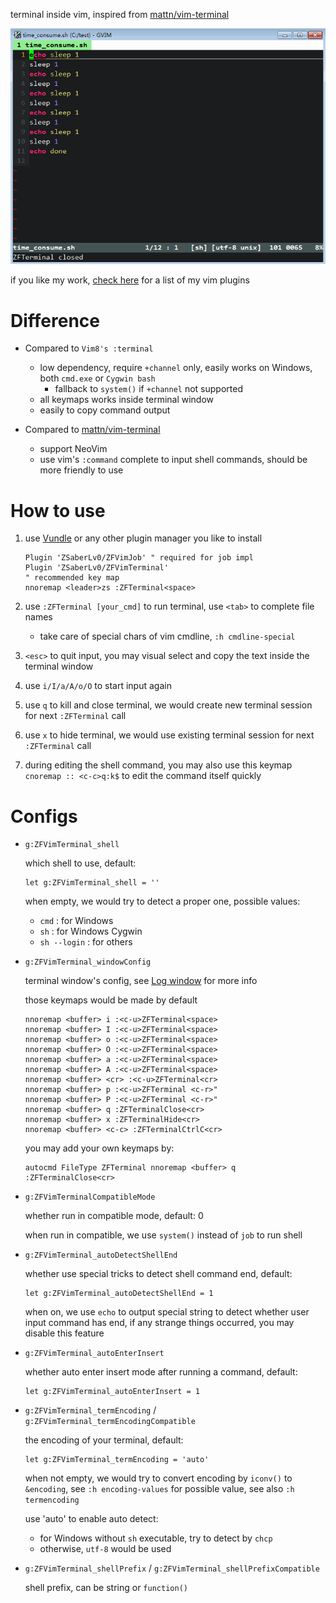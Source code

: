 terminal inside vim, inspired from [mattn/vim-terminal](https://github.com/mattn/vim-terminal)

![](https://raw.githubusercontent.com/ZSaberLv0/ZFVimTerminal/master/preview.gif)

if you like my work, [check here](https://github.com/ZSaberLv0?utf8=%E2%9C%93&tab=repositories&q=ZFVim) for a list of my vim plugins


# Difference

* Compared to `Vim8's :terminal`

    * low dependency, require `+channel` only, easily works on Windows, both `cmd.exe` or `Cygwin bash`
        * fallback to `system()` if `+channel` not supported
    * all keymaps works inside terminal window
    * easily to copy command output

* Compared to [mattn/vim-terminal](https://github.com/mattn/vim-terminal)

    * support NeoVim
    * use vim's `:command` complete to input shell commands, should be more friendly to use


# How to use

1. use [Vundle](https://github.com/VundleVim/Vundle.vim) or any other plugin manager you like to install

    ```
    Plugin 'ZSaberLv0/ZFVimJob' " required for job impl
    Plugin 'ZSaberLv0/ZFVimTerminal'
    " recommended key map
    nnoremap <leader>zs :ZFTerminal<space>
    ```

1. use `:ZFTerminal [your_cmd]` to run terminal, use `<tab>` to complete file names

    * take care of special chars of vim cmdline, `:h cmdline-special`

1. `<esc>` to quit input, you may visual select and copy the text inside the terminal window
1. use `i/I/a/A/o/O` to start input again
1. use `q` to kill and close terminal,
    we would create new terminal session for next `:ZFTerminal` call
1. use `x` to hide terminal,
    we would use existing terminal session for next `:ZFTerminal` call
1. during editing the shell command, you may also use this keymap
    `cnoremap :: <c-c>q:k$` to edit the command itself quickly


# Configs

* `g:ZFVimTerminal_shell`

    which shell to use, default:

    ```
    let g:ZFVimTerminal_shell = ''
    ```

    when empty, we would try to detect a proper one, possible values:

    * `cmd` : for Windows
    * `sh` : for Windows Cygwin
    * `sh --login` : for others

* `g:ZFVimTerminal_windowConfig`

    terminal window's config, see [Log window](https://github.com/ZSaberLv0/ZFVimJob#log-window) for more info

    those keymaps would be made by default

    ```
    nnoremap <buffer> i :<c-u>ZFTerminal<space>
    nnoremap <buffer> I :<c-u>ZFTerminal<space>
    nnoremap <buffer> o :<c-u>ZFTerminal<space>
    nnoremap <buffer> O :<c-u>ZFTerminal<space>
    nnoremap <buffer> a :<c-u>ZFTerminal<space>
    nnoremap <buffer> A :<c-u>ZFTerminal<space>
    nnoremap <buffer> <cr> :<c-u>ZFTerminal<cr>
    nnoremap <buffer> p :<c-u>ZFTerminal <c-r>"
    nnoremap <buffer> P :<c-u>ZFTerminal <c-r>"
    nnoremap <buffer> q :ZFTerminalClose<cr>
    nnoremap <buffer> x :ZFTerminalHide<cr>
    nnoremap <buffer> <c-c> :ZFTerminalCtrlC<cr>
    ```

    you may add your own keymaps by:

    ```
    autocmd FileType ZFTerminal nnoremap <buffer> q :ZFTerminalClose<cr>
    ```

* `g:ZFVimTerminalCompatibleMode`

    whether run in compatible mode, default: 0

    when run in compatible, we use `system()` instead of `job` to run shell

* `g:ZFVimTerminal_autoDetectShellEnd`

    whether use special tricks to detect shell command end, default:

    ```
    let g:ZFVimTerminal_autoDetectShellEnd = 1
    ```

    when on, we use `echo` to output special string to detect whether user input command has end,
    if any strange things occurred,
    you may disable this feature

* `g:ZFVimTerminal_autoEnterInsert`

    whether auto enter insert mode after running a command, default:

    ```
    let g:ZFVimTerminal_autoEnterInsert = 1
    ```

* `g:ZFVimTerminal_termEncoding` / `g:ZFVimTerminal_termEncodingCompatible`

    the encoding of your terminal, default:

    ```
    let g:ZFVimTerminal_termEncoding = 'auto'
    ```

    when not empty, we would try to convert encoding by `iconv()` to `&encoding`,
    see `:h encoding-values` for possible value, see also `:h termencoding`

    use 'auto' to enable auto detect:

    * for Windows without `sh` executable, try to detect by `chcp`
    * otherwise, `utf-8` would be used

* `g:ZFVimTerminal_shellPrefix` / `g:ZFVimTerminal_shellPrefixCompatible`

    shell prefix, can be string or `function()`

